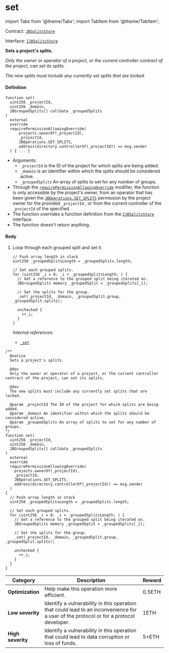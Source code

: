 # set

import Tabs from '@theme/Tabs';
import TabItem from '@theme/TabItem';

Contract: [`JBSplitsStore`](/v4/deprecated/v2/contracts/jbsplitsstore/README.md)​‌

Interface: [`IJBSplitsStore`](/v4/deprecated/v2/interfaces/ijbsplitsstore.md)

<Tabs>
<TabItem value="Step by step" label="Step by step">

**Sets a project's splits.**

_Only the owner or operator of a project, or the current controller contract of the project, can set its splits._

_The new splits must include any currently set splits that are locked._

#### Definition

```
function set(
  uint256 _projectId,
  uint256 _domain,
  JBGroupedSplits[] calldata _groupedSplits
)
  external
  override
  requirePermissionAllowingOverride(
      projects.ownerOf(_projectId),
      _projectId,
      JBOperations.SET_SPLITS,
      address(directory.controllerOf(_projectId)) == msg.sender
  ) { ... }
```

* Arguments:
  * `_projectId` is the ID of the project for which splits are being added.
  * `_domain` is an identifier within which the splits should be considered active.
  * `_groupedSplits` An array of splits to set for any number of groups.
* Through the [`requirePermissionAllowingOverride`](/v4/deprecated/v2/contracts/or-abstract/jboperatable/modifiers/requirepermissionallowingoverride.md) modifier, the function is only accessible by the project's owner, from an operator that has been given the [`JBOperations.SET_SPLITS`](/v4/deprecated/v2/libraries/jboperations.md) permission by the project owner for the provided `_projectId` , or from the current controller of the `_projectId` of the specified.
* The function overrides a function definition from the [`IJBSplitsStore`](/v4/deprecated/v2/interfaces/ijbsplitsstore.md) interface.
* The function doesn't return anything.

#### Body

1.  Loop through each grouped split and set it.

    ```
    // Push array length in stack
    uint256 _groupedSplitsLength = _groupedSplits.length;

    // Set each grouped splits.
    for (uint256 _i = 0; _i < _groupedSplitsLength; ) {
      // Get a reference to the grouped split being iterated on.
      JBGroupedSplits memory _groupedSplit = _groupedSplits[_i];

      // Set the splits for the group.
      _set(_projectId, _domain, _groupedSplit.group, _groupedSplit.splits);

      unchecked {
        ++_i;
      }
    }
    ```

    _Internal references:_

    * [`_set`](/v4/deprecated/v2/contracts/jbsplitsstore/write/-_set.md)

</TabItem>

<TabItem value="Code" label="Code">

```
/**
  @notice
  Sets a project's splits.

  @dev
  Only the owner or operator of a project, or the current controller contract of the project, can set its splits.

  @dev
  The new splits must include any currently set splits that are locked.

  @param _projectId The ID of the project for which splits are being added.
  @param _domain An identifier within which the splits should be considered active.
  @param _groupedSplits An array of splits to set for any number of groups.
*/
function set(
  uint256 _projectId,
  uint256 _domain,
  JBGroupedSplits[] calldata _groupedSplits
)
  external
  override
  requirePermissionAllowingOverride(
    projects.ownerOf(_projectId),
    _projectId,
    JBOperations.SET_SPLITS,
    address(directory.controllerOf(_projectId)) == msg.sender
  )
{
  // Push array length in stack
  uint256 _groupedSplitsLength = _groupedSplits.length;

  // Set each grouped splits.
  for (uint256 _i = 0; _i < _groupedSplitsLength; ) {
    // Get a reference to the grouped split being iterated on.
    JBGroupedSplits memory _groupedSplit = _groupedSplits[_i];

    // Set the splits for the group.
    _set(_projectId, _domain, _groupedSplit.group, _groupedSplit.splits);

    unchecked {
      ++_i;
    }
  }
}
```

</TabItem>

<TabItem value="Bug bounty" label="Bug bounty">

| Category          | Description                                                                                                                            | Reward |
| ----------------- | -------------------------------------------------------------------------------------------------------------------------------------- | ------ |
| **Optimization**  | Help make this operation more efficient.                                                                                               | 0.5ETH |
| **Low severity**  | Identify a vulnerability in this operation that could lead to an inconvenience for a user of the protocol or for a protocol developer. | 1ETH   |
| **High severity** | Identify a vulnerability in this operation that could lead to data corruption or loss of funds.                                        | 5+ETH  |

</TabItem>
</Tabs>
